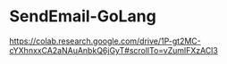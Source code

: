 # SendEmail-GoLang
https://colab.research.google.com/drive/1P-gt2MC-cYXhnxxCA2aNAuAnbkQ6jGyT#scrollTo=vZumlFXzACl3

